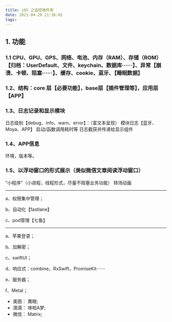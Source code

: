 ```yaml
---
title: iOS 之监控插件库
date: 2021-04-20 21:36:02
tags:  
---
```


## 1. 功能

### 1.1 CPU、GPU、GPS、网络、电池、内存（RAM）、存储（ROM）【归档：UserDefault、文件、keychain、数据库······】、异常【崩溃、卡顿、阻塞······】、缓存、cookie、蓝牙、【睡眠数据】

### 1.2、结构：core 层【必要功能】，base层【插件管理等】，应用层【APP】

### 1.3、日志记录和显示模块

 日志级别【debug、info、warn、error】：（富文本呈现）
 模块日志【蓝牙、Moya、APP】
 启动/函数调用耗时等
 日志截获并传递给显示组件

### 1.4、APP信息

环境，版本等。

### 1.5、以浮动窗口的形式展示（类似微信文章阅读浮动窗口）

 “小程序”（小进程，线程形式，尽量不阻塞业务功能）
 转场动画

---------------------------------------------

a、权限集中管理；

b、自动化【fastlane】

c、pod管理【七鱼】

---------------------------------------------

a、苹果登录；

b、加解密；

c、swiftUI；

d、响应式：combine，RxSwift，PromiseKit·······

e、服务器；

f、Metal；

* 美图： 鹰眼;
* 滴滴： 哆啦A梦;
* 微信： Matrix;
